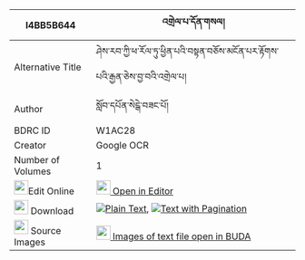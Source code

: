 |I4BB5B644|འགྲེལ་པ་དོན་གསལ། 
| --- | --- 
|Alternative Title |ཤེས་རབ་ཀྱི་ཕ་རོལ་ཏུ་ཕྱིན་པའི་བསྟན་བཅོས་མངོན་པར་རྟོགས་པའི་རྒྱན་ཅེས་བྱ་བའི་འགྲེལ་པ།
|Author| སློབ་དཔོན་སེངྒེ་བཟང་པོ།
|BDRC ID | W1AC28
|Creator | Google OCR
|Number of Volumes| 1
|<img width="25" src="https://img.icons8.com/color/25/000000/edit-property.png">Edit Online| [<img width="25" src="https://avatars.githubusercontent.com/u/45091458?s=200&v=4"> Open in Editor](http://editor.openpecha.org/I4BB5B644)
|<img width="25" src="https://img.icons8.com/fluent/48/000000/download-2.png"/>  Download | [![](https://img.icons8.com/color/20/000000/txt.png)Plain Text](https://github.com/Openpecha/I4BB5B644/releases/download/v2/drelpa_don_sal_plain_I4BB5B644.zip), [![](https://img.icons8.com/color/20/000000/txt.png)Text with Pagination](https://github.com/Openpecha/I4BB5B644/releases/download/v2/drelpa_don_sal_pages_I4BB5B644.zip)
|<img width="25" src="https://img.icons8.com/plasticine/100/000000/pictures-folder.png"/>  Source Images | [<img width="25" src="https://library.bdrc.io/icons/BUDA-small.svg"> Images of text file open in BUDA](https://library.bdrc.io/show/bdr:W1AC28)